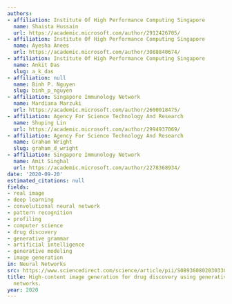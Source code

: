 ```yaml
---
authors:
- affiliation: Institute Of High Performance Computing Singapore
  name: Shaista Hussain
  url: https://academic.microsoft.com/author/2912426705/
- affiliation: Institute Of High Performance Computing Singapore
  name: Ayesha Anees
  url: https://academic.microsoft.com/author/3088840674/
- affiliation: Institute Of High Performance Computing Singapore
  name: Ankit Das
  slug: a_k_das
- affiliation: null
  name: Binh P. Nguyen
  slug: binh_p_nguyen
- affiliation: Singapore Immunology Network
  name: Mardiana Marzuki
  url: https://academic.microsoft.com/author/2600018475/
- affiliation: Agency For Science Technology And Research
  name: Shuping Lin
  url: https://academic.microsoft.com/author/2994937069/
- affiliation: Agency For Science Technology And Research
  name: Graham Wright
  slug: graham_d_wright
- affiliation: Singapore Immunology Network
  name: Amit Singhal
  url: https://academic.microsoft.com/author/2278368934/
date: '2020-09-20'
estimated_citations: null
fields:
- real image
- deep learning
- convolutional neural network
- pattern recognition
- profiling
- computer science
- drug discovery
- generative grammar
- artificial intelligence
- generative modeling
- image generation
in: Neural Networks
src: https://www.sciencedirect.com/science/article/pii/S0893608020303300
title: High-content image generation for drug discovery using generative adversarial
  networks.
year: 2020
---
```

